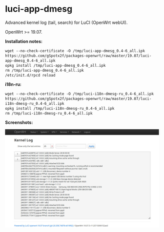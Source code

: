 # luci-app-dmesg
Advanced kernel log (tail, search) for LuCI (OpenWrt webUI).

OpenWrt >= 19.07.

**Installation notes:**

    wget --no-check-certificate -O /tmp/luci-app-dmesg_0.4-6_all.ipk https://github.com/gSpotx2f/packages-openwrt/raw/master/19.07/luci-app-dmesg_0.4-6_all.ipk
    opkg install /tmp/luci-app-dmesg_0.4-6_all.ipk
    rm /tmp/luci-app-dmesg_0.4-6_all.ipk
    /etc/init.d/rpcd reload

**i18n-ru:**

    wget --no-check-certificate -O /tmp/luci-i18n-dmesg-ru_0.4-6_all.ipk https://github.com/gSpotx2f/packages-openwrt/raw/master/19.07/luci-i18n-dmesg-ru_0.4-6_all.ipk
    opkg install /tmp/luci-i18n-dmesg-ru_0.4-6_all.ipk
    rm /tmp/luci-i18n-dmesg-ru_0.4-6_all.ipk

**Screenshots:**

![](https://github.com/gSpotx2f/luci-app-dmesg/blob/master/screenshots/01.jpg)
